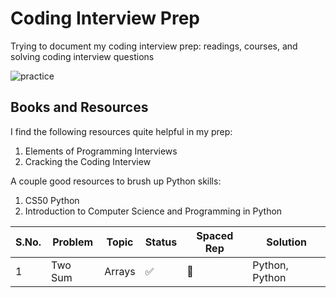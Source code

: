 # Coding Interview Prep

Trying to document my coding interview prep: readings, courses, and solving coding interview questions

![practice](https://i.imgur.com/iIumReY.png)

## Books and Resources
I find the following resources quite helpful in my prep:

1. Elements of Programming Interviews
2. Cracking the Coding Interview

A couple good resources to brush up Python skills:

1. CS50 Python
2. Introduction to Computer Science and Programming in Python


|S.No.|Problem|Topic|Status|Spaced Rep|Solution|
|----|----|----|----|-----|----|
|1|Two Sum|Arrays|✅|🔵|Python, Python|
